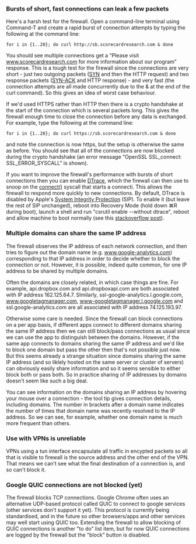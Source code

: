 ### Bursts of short, fast connections can leak a few packets

Here's a harsh test for the firewall.   Open a command-line terminal using Command-T and create a rapid burst of connection attempts by typing the following at the command line:

    for i in {1..20}; do curl http://sb.scorecardresearch.com & done

You should see multiple connections get a "Please visit www.scorecardresearch.com for more information about our program" response.  This is a tough test for the firewall since the connections are very short - just two outgoing packets ([SYN](https://en.wikipedia.org/wiki/Transmission_Control_Protocol#Connection_establishment) and then the HTTP request) and two response packets ([SYN-ACK](https://en.wikipedia.org/wiki/Transmission_Control_Protocol#Connection_establishment) and HTTP response) - and very fast (the connection attempts are all made concurrently due to the & at the end of the curl command).  So this gives an idea of worst case behaviour.

If we'd used HTTPS rather than HTTP then there is a crypto handshake at the start of the connection which is several packets long.  This gives the firewall enough time to close the connection before any data is exchanged.    For example, type the following at the command line:

    for i in {1..20}; do curl https://sb.scorecardresearch.com & done

and note the connection is now https, but the setup is otherwise the same as before.  You should see that all of the connections are now blocked during the crypto handshake (an error message "OpenSSL SSL_connect: SSL_ERROR_SYSCALL" is shown).

If you want to improve the firewall's performance with bursts of short connections then you can enable [DTrace](https://en.wikipedia.org/wiki/DTrace), which the firewall can then use to snoop on the [connect()](https://linux.die.net/man/2/connect) syscall that starts a connecti.  This allows the firewall to respond more quickly to new connections.  By default, DTrace is disabled by Apple's [System Integrity Protection](https://en.wikipedia.org/wiki/System_Integrity_Protection) (SIP).  To enable it (but leave the rest of SIP unchanged), reboot into Recovery Mode (hold down ⌘R during boot), launch a shell and run "csrutil enable --without dtrace", reboot and allow machine to boot normally (see this [stackoverflow post](https://apple.stackexchange.com/questions/208762/now-that-el-capitan-is-rootless-is-there-any-way-to-get-dtrace-working/208763#208763)).

### Multiple domains can share the same IP address

The firewall observes the IP address of each network connection, and then tries to figure out the domain name (e.g. www.google-analytics.com) corresponding to that IP address in order to decide whether to block the connection or not.  However, it is possible, indeed quite common, for one IP address to be shared by multiple domains. 

Often the domains are closely related, in which case things are fine.  For example, api.dropbox.com and api.dropboxapi.com are both associated with IP address 162.125.64.7.  SImilarly, ssl-google-analytics.l.google.com, www.googletagmanager.com, www-googletagmanager.l.google.com and  ssl.google-analytics.com are all associated with IP address 74.125.193.97.

Otherwise some care is needed.  Since the firewall can block connections on a per app basis, if different apps connect to different domains sharing the same IP address then we can still block/pass connections as usual since we can use the app to distinguish between the domains.  However, if the same app connects to domains sharing the same IP address and we'd like to block one domain but pass the other then that's not possible just now.  But this seems already a strange situation since domains sharing the same IP address (and so liklely hosted on the same server or cluster of servers) can obviously easily share information and so it seems sensible to either block both or pass both.   So in practice sharing of IP addresses by domains doesn't seem like such a big deal.

You can see information on the domains sharing an IP address by hovering your mouse over a connection - the tool tip gives connection details, including domains.  The number in brackets after a domain name indicates the number of times that domain name was recently resolved to the IP address.  So we can see, for example, whether one domain name is much more frequent than others.

### Use with VPNs is unreliable

VPNs using a tun interface encapsulate  all traffic in encypted packets so all that is visible to firewall is the source address and the other end of the VPN.   That means we can't see what the final destination of a connection is, and so can't block it.

### Google QUIC connections are not blocked (yet)

The firewall blocks TCP connections.  Google Chrome often uses an alternative UDP-based protocol called QUIC to connect to google services (other services don't support it yet).  This protocol is currently being standardised, and in the future so other browsers/apps and other services may well start using QUIC too.  Extending the firewall to allow blocking of QUIC connections is another "to do" list item, but for now QUIC connections are logged by the firewall but the "block" button is disabled.
